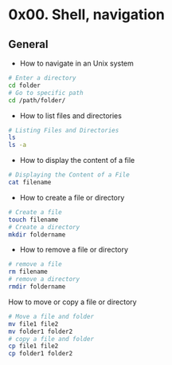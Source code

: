 #  0x00. Shell, navigation 

## General

- How to navigate in an Unix system
```bash
# Enter a directory
cd folder
# Go to specific path
cd /path/folder/
```
- How to list files and directories
```bash
# Listing Files and Directories
ls
ls -a
```
- How to display the content of a file

```bash
# Displaying the Content of a File
cat filename
```
- How to create a file or directory

```bash
# Create a file
touch filename
# Create a directory
mkdir foldername
```
- How to remove a file or directory
```bash
# remove a file 
rm filename
# remove a directory
rmdir foldername
```
 How to move or copy a file or directory
```bash
# Move a file and folder
mv file1 file2
mv folder1 folder2
# copy a file and folder
cp file1 file2
cp folder1 folder2
```
